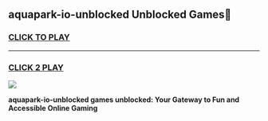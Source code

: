 
## aquapark-io-unblocked Unblocked Games👋
<h3>
<a href="https://news.freeplayer.one?title=aquapark-io-unblocked&ref=16F">CLICK TO PLAY</a></h3>
<hr>

<h3>
<a href="https://news.freeplayer.one?title=aquapark-io-unblocked&ref=16F">CLICK 2 PLAY</a>
  
</h3>

<a href="https://news.freeplayer.one?title=aquapark-io-unblocked&ref=16F/"><img src="https://clearcache.store/games.png"></a>


**aquapark-io-unblocked games unblocked: Your Gateway to Fun and Accessible Online Gaming**
